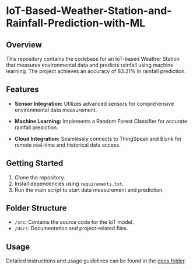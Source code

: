 # IoT-Based-Weather-Station-and-Rainfall-Prediction-with-ML

## Overview

This repository contains the codebase for an IoT-based Weather Station that measures environmental data and predicts rainfall using machine learning. The project achieves an accuracy of 83.21% in rainfall prediction.

## Features

- **Sensor Integration:** Utilizes advanced sensors for comprehensive environmental data measurement.
  
- **Machine Learning:** Implements a Random Forest Classifier for accurate rainfall prediction.

- **Cloud Integration:** Seamlessly connects to ThingSpeak and Blynk for remote real-time and historical data access.

## Getting Started

1. Clone the repository.
2. Install dependencies using `requirements.txt`.
3. Run the main script to start data measurement and prediction.

## Folder Structure

- `/src`: Contains the source code for the IoT model.
- `/docs`: Documentation and project-related files.

## Usage

Detailed instructions and usage guidelines can be found in the [docs folder](./docs).
